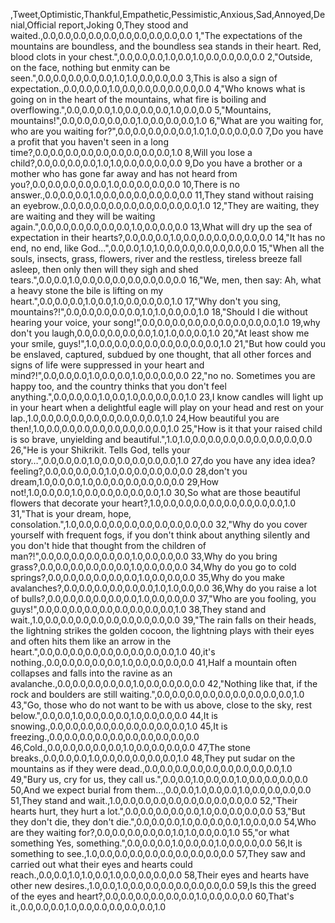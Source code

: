 ,Tweet,Optimistic,Thankful,Empathetic,Pessimistic,Anxious,Sad,Annoyed,Denial,Official report,Joking
0,They stood and waited.,0.0,0.0,0.0,0.0,0.0,0.0,0.0,0.0,0.0,0.0
1,"The expectations of the mountains are boundless, and the boundless sea stands in their heart. Red, blood clots in your chest.",0.0,0.0,0.0,1.0,0.0,1.0,0.0,0.0,0.0,0.0
2,"Outside, on the face, nothing but enmity can be seen.",0.0,0.0,0.0,0.0,0.0,1.0,1.0,0.0,0.0,0.0
3,This is also a sign of expectation.,0.0,0.0,0.0,1.0,0.0,0.0,0.0,0.0,0.0,0.0
4,"Who knows what is going on in the heart of the mountains, what fire is boiling and overflowing.",0.0,0.0,0.0,1.0,0.0,0.0,0.0,1.0,0.0,0.0
5,"Mountains, mountains!",0.0,0.0,0.0,0.0,0.0,1.0,0.0,0.0,0.0,1.0
6,"What are you waiting for, who are you waiting for?",0.0,0.0,0.0,0.0,0.0,1.0,1.0,0.0,0.0,0.0
7,Do you have a profit that you haven't seen in a long time?,0.0,0.0,0.0,0.0,0.0,0.0,0.0,0.0,0.0,1.0
8,Will you lose a child?,0.0,0.0,0.0,0.0,1.0,1.0,0.0,0.0,0.0,0.0
9,Do you have a brother or a mother who has gone far away and has not heard from you?,0.0,0.0,0.0,0.0,0.0,1.0,0.0,0.0,0.0,0.0
10,There is no answer.,0.0,0.0,0.0,1.0,0.0,0.0,0.0,0.0,0.0,0.0
11,They stand without raising an eyebrow.,0.0,0.0,0.0,0.0,0.0,0.0,0.0,0.0,0.0,1.0
12,"They are waiting, they are waiting and they will be waiting again.",0.0,0.0,0.0,0.0,0.0,0.0,1.0,0.0,0.0,0.0
13,What will dry up the sea of ​​expectation in their hearts?,0.0,0.0,0.0,1.0,0.0,0.0,0.0,0.0,0.0,0.0
14,"It has no end, no end, like God...",0.0,0.0,1.0,1.0,0.0,0.0,0.0,0.0,0.0,0.0
15,"When all the souls, insects, grass, flowers, river and the restless, tireless breeze fall asleep, then only then will they sigh and shed tears.",0.0,0.0,1.0,0.0,0.0,0.0,0.0,0.0,0.0,0.0
16,"We, men, then say: Ah, what a heavy stone the bile is lifting on my heart.",0.0,0.0,0.0,1.0,0.0,1.0,0.0,0.0,0.0,1.0
17,"Why don't you sing, mountains?!",0.0,0.0,0.0,0.0,0.0,1.0,1.0,0.0,0.0,1.0
18,"Should I die without hearing your voice, your song!",0.0,0.0,0.0,0.0,0.0,0.0,0.0,0.0,0.0,1.0
19,why don't you laugh,0.0,0.0,0.0,0.0,0.0,1.0,1.0,0.0,0.0,1.0
20,"At least show me your smile, guys!",1.0,0.0,0.0,0.0,0.0,0.0,0.0,0.0,0.0,1.0
21,"But how could you be enslaved, captured, subdued by one thought, that all other forces and signs of life were suppressed in your heart and mind?!",0.0,0.0,0.0,1.0,0.0,0.0,1.0,0.0,0.0,0.0
22,"no no. Sometimes you are happy too, and the country thinks that you don't feel anything.",0.0,0.0,0.0,1.0,0.0,1.0,0.0,0.0,0.0,1.0
23,I know candles will light up in your heart when a delightful eagle will play on your head and rest on your lap.,1.0,0.0,0.0,0.0,0.0,0.0,0.0,0.0,0.0,1.0
24,How beautiful you are then!,1.0,0.0,0.0,0.0,0.0,0.0,0.0,0.0,0.0,1.0
25,"How is it that your raised child is so brave, unyielding and beautiful.",1.0,1.0,0.0,0.0,0.0,0.0,0.0,0.0,0.0,0.0
26,"He is your Shikrikit. Tells God, tells your story…",0.0,0.0,0.0,1.0,0.0,0.0,0.0,0.0,0.0,1.0
27,do you have any idea idea? feeling?,0.0,0.0,0.0,0.0,1.0,0.0,0.0,0.0,0.0,0.0
28,don't you dream,1.0,0.0,0.0,1.0,0.0,0.0,0.0,0.0,0.0,0.0
29,How not!,1.0,0.0,0.0,1.0,0.0,0.0,0.0,0.0,0.0,1.0
30,So what are those beautiful flowers that decorate your heart?,1.0,0.0,0.0,0.0,0.0,0.0,0.0,0.0,0.0,1.0
31,"That is your dream, hope, consolation.",1.0,0.0,0.0,0.0,0.0,0.0,0.0,0.0,0.0,0.0
32,"Why do you cover yourself with frequent fogs, if you don't think about anything silently and you don't hide that thought from the children of man?!",0.0,0.0,0.0,0.0,0.0,0.0,1.0,0.0,0.0,0.0
33,Why do you bring grass?,0.0,0.0,0.0,0.0,0.0,0.0,1.0,0.0,0.0,0.0
34,Why do you go to cold springs?,0.0,0.0,0.0,0.0,0.0,0.0,1.0,0.0,0.0,0.0
35,Why do you make avalanches?,0.0,0.0,0.0,0.0,0.0,0.0,1.0,1.0,0.0,0.0
36,Why do you raise a lot of bulls?,0.0,0.0,0.0,0.0,0.0,0.0,1.0,0.0,0.0,0.0
37,"Who are you fooling, you guys!",0.0,0.0,0.0,0.0,0.0,0.0,0.0,0.0,0.0,1.0
38,They stand and wait.,1.0,0.0,0.0,0.0,0.0,0.0,0.0,0.0,0.0,0.0
39,"The rain falls on their heads, the lightning strikes the golden cocoon, the lightning plays with their eyes and often hits them like an arrow in the heart.",0.0,0.0,0.0,0.0,0.0,0.0,0.0,0.0,0.0,1.0
40,it's nothing.,0.0,0.0,0.0,0.0,0.0,1.0,0.0,0.0,0.0,0.0
41,Half a mountain often collapses and falls into the ravine as an avalanche.,0.0,0.0,0.0,0.0,0.0,1.0,0.0,0.0,0.0,0.0
42,"Nothing like that, if the rock and boulders are still waiting.",0.0,0.0,0.0,0.0,0.0,0.0,0.0,0.0,0.0,1.0
43,"Go, those who do not want to be with us above, close to the sky, rest below.",0.0,0.0,1.0,0.0,0.0,0.0,1.0,0.0,0.0,0.0
44,It is snowing.,0.0,0.0,0.0,0.0,0.0,0.0,0.0,0.0,0.0,1.0
45,It is freezing.,0.0,0.0,0.0,0.0,0.0,0.0,0.0,0.0,0.0,0.0
46,Cold.,0.0,0.0,0.0,0.0,0.0,1.0,0.0,0.0,0.0,0.0
47,The stone breaks.,0.0,0.0,0.0,1.0,0.0,0.0,0.0,0.0,0.0,1.0
48,They put sudar on the mountains as if they were dead.,0.0,0.0,0.0,0.0,0.0,0.0,0.0,0.0,0.0,1.0
49,"Bury us, cry for us, they call us.",0.0,0.0,1.0,0.0,0.0,1.0,0.0,0.0,0.0,0.0
50,And we expect burial from them...,0.0,0.0,1.0,0.0,0.0,1.0,0.0,0.0,0.0,0.0
51,They stand and wait.,1.0,0.0,0.0,0.0,0.0,0.0,0.0,0.0,0.0,0.0
52,"Their hearts hurt, they hurt a lot.",0.0,0.0,0.0,0.0,0.0,1.0,0.0,0.0,0.0,0.0
53,"But they don't die, they don't die.",0.0,0.0,0.0,1.0,0.0,0.0,0.0,1.0,0.0,0.0
54,Who are they waiting for?,0.0,0.0,0.0,0.0,0.0,1.0,1.0,0.0,0.0,1.0
55,"or what something Yes, something.",0.0,0.0,0.0,1.0,0.0,0.0,1.0,0.0,0.0,0.0
56,It is something to see.,1.0,0.0,0.0,0.0,0.0,0.0,0.0,0.0,0.0,0.0
57,They saw and carried out what their eyes and hearts could reach.,0.0,0.0,1.0,1.0,0.0,1.0,0.0,0.0,0.0,0.0
58,Their eyes and hearts have other new desires.,1.0,0.0,1.0,0.0,0.0,0.0,0.0,0.0,0.0,0.0
59,Is this the greed of the eyes and heart?,0.0,0.0,0.0,0.0,0.0,0.0,1.0,0.0,0.0,0.0
60,That's it.,0.0,0.0,0.0,1.0,0.0,0.0,0.0,0.0,0.0,1.0

